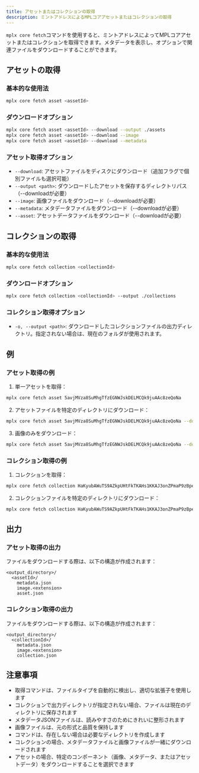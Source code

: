```yaml
---
title: アセットまたはコレクションの取得
description: ミントアドレスによるMPLコアアセットまたはコレクションの取得
---
```


`mplx core fetch`コマンドを使用すると、ミントアドレスによってMPLコアアセットまたはコレクションを取得できます。メタデータを表示し、オプションで関連ファイルをダウンロードすることができます。

## アセットの取得

### 基本的な使用法
```bash
mplx core fetch asset <assetId>
```

### ダウンロードオプション
```bash
mplx core fetch asset <assetId> --download --output ./assets
mplx core fetch asset <assetId> --download --image
mplx core fetch asset <assetId> --download --metadata
```

### アセット取得オプション
- `--download`: アセットファイルをディスクにダウンロード（追加フラグで個別ファイルも選択可能）
- `--output <path>`: ダウンロードしたアセットを保存するディレクトリパス（--downloadが必要）
- `--image`: 画像ファイルをダウンロード（--downloadが必要）
- `--metadata`: メタデータファイルをダウンロード（--downloadが必要）
- `--asset`: アセットデータファイルをダウンロード（--downloadが必要）

## コレクションの取得

### 基本的な使用法
```bash
mplx core fetch collection <collectionId>
```

### ダウンロードオプション
```bash
mplx core fetch collection <collectionId> --output ./collections
```

### コレクション取得オプション
- `-o, --output <path>`: ダウンロードしたコレクションファイルの出力ディレクトリ。指定されない場合は、現在のフォルダが使用されます。

## 例

### アセット取得の例
1. 単一アセットを取得：
```bash
mplx core fetch asset 5avjMVza8SuMhgTfzEGNWJskDELMCQk9juAAc8zeQoNa
```

2. アセットファイルを特定のディレクトリにダウンロード：
```bash
mplx core fetch asset 5avjMVza8SuMhgTfzEGNWJskDELMCQk9juAAc8zeQoNa --download --output ./assets
```

3. 画像のみをダウンロード：
```bash
mplx core fetch asset 5avjMVza8SuMhgTfzEGNWJskDELMCQk9juAAc8zeQoNa --download --image
```

### コレクション取得の例
1. コレクションを取得：
```bash
mplx core fetch collection HaKyubAWuTS9AZkpUHtFkTKAHs1KKAJ3onZPmaP9zBpe
```

2. コレクションファイルを特定のディレクトリにダウンロード：
```bash
mplx core fetch collection HaKyubAWuTS9AZkpUHtFkTKAHs1KKAJ3onZPmaP9zBpe --output ./collections
```

## 出力

### アセット取得の出力
ファイルをダウンロードする際は、以下の構造が作成されます：
```
<output_directory>/
  <assetId>/
    metadata.json
    image.<extension>
    asset.json
```

### コレクション取得の出力
ファイルをダウンロードする際は、以下の構造が作成されます：
```
<output_directory>/
  <collectionId>/
    metadata.json
    image.<extension>
    collection.json
```

## 注意事項

- 取得コマンドは、ファイルタイプを自動的に検出し、適切な拡張子を使用します
- コレクションで出力ディレクトリが指定されない場合、ファイルは現在のディレクトリに保存されます
- メタデータJSONファイルは、読みやすさのためにきれいに整形されます
- 画像ファイルは、元の形式と品質を保持します
- コマンドは、存在しない場合は必要なディレクトリを作成します
- コレクションの場合、メタデータファイルと画像ファイルが一緒にダウンロードされます
- アセットの場合、特定のコンポーネント（画像、メタデータ、またはアセットデータ）をダウンロードすることを選択できます